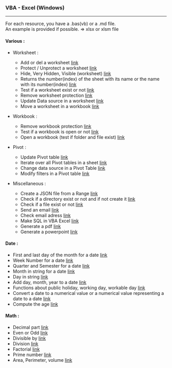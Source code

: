 
### VBA - Excel  (Windows)
---

For each resource, you have a .bas(vb) or a .md file.  
An example is provided if possible. => xlsx or xlsm file  

#### Various :

- Worksheet :

  - Add or del a worksheet [link](https://github.com/NicoDupont/Resources/blob/master/VBA-Excel/Various/add_or_del_worksheet.bas)
  - Protect / Unprotect a worksheet [link](https://github.com/NicoDupont/Resources/blob/master/VBA-Excel/Various/protect_worksheet.bas)
  - Hide, Very Hidden, Visible (worksheet) [link](https://github.com/NicoDupont/Resources/blob/master/VBA-Excel/Various/hide_visible_worksheet.bas)
  - Returns the number(index) of the sheet with its name or the name with its number(index) [link](https://github.com/NicoDupont/Resources/blob/master/VBA-Excel/Various/sheet_index_name.bas)
  - Test if a worksheet exist or not [link](https://github.com/NicoDupont/Resources/blob/master/VBA-Excel/Various/worksheet_exist.bas)
  - Remove worksheet protection [link](https://github.com/NicoDupont/Resources/blob/master/VBA-Excel/Various/remove_sheet_protection.bas)
  - Update Data source in a worksheet [link](https://github.com/NicoDupont/Resources/blob/master/VBA-Excel/Various/update_data.bas)
  - Move a worksheet in a workbook [link](https://github.com/NicoDupont/Resources/blob/master/VBA-Excel/Various/move_worksheet.bas)

- Workbook :

  - Remove workbook protection [link](https://github.com/NicoDupont/Resources/blob/master/VBA-Excel/Various/remove_workbook_protection.bas)
  - Test if a workbook is open or not [link](https://github.com/NicoDupont/Resources/blob/master/VBA-Excel/Various/workbook_is_open.bas)
  - Open a workbook (test if folder and file exist) [link](https://github.com/NicoDupont/Resources/blob/master/VBA-Excel/Various/open_workbook.bas)

- Pivot :

  - Update Pivot table [link](https://github.com/NicoDupont/Resources/blob/master/VBA-Excel/Various/update_pivot.bas)
  - Iterate over all Pivot tables in a sheet [link](https://github.com/NicoDupont/Resources/blob/master/VBA-Excel/Various/iterate_over_pivot.bas)
  - Change data source in a Pivot Table [link](https://github.com/NicoDupont/Resources/blob/master/VBA-Excel/Various/change_data_source.bas)
  - Modify filters in a Pivot table [link](https://github.com/NicoDupont/Resources/blob/master/VBA-Excel/Various/modify_filter_pivot.bas)

- Miscellaneous :
  - Create a JSON file from a Range [link](https://github.com/NicoDupont/Resources/blob/master/VBA-Excel/Various/create_a_json_file.bas)
  - Check if a directory exist or not and if not create it [link](https://github.com/NicoDupont/Resources/blob/master/VBA-Excel/Various/check_directory.bas)
  - Check if a file exist or not [link](https://github.com/NicoDupont/Resources/blob/master/VBA-Excel/Various/check_file.bas)
  - Send an email [link](https://github.com/NicoDupont/Resources/blob/master/VBA-Excel/Various/send_email.bas)
  - Check email adress [link](https://github.com/NicoDupont/Resources/blob/master/VBA-Excel/Various/check_email.bas)
  - Make SQL in VBA Excel [link](https://github.com/NicoDupont/Resources/blob/master/VBA-Excel/Various/sql_example.bas)
  - Generate a pdf [link](https://github.com/NicoDupont/Resources/blob/master/VBA-Excel/Various/make_pdf.bas)
  - Generate a powerpoint [link](https://github.com/NicoDupont/Resources/blob/master/VBA-Excel/Various/make_powerpoint.bas)

#### Date :

- First and last day of the month for a date [link](https://github.com/NicoDupont/Resources/blob/master/VBA-Excel/Date/first_and_last_day_of_the_month.bas)
- Week Number for a date [link](https://github.com/NicoDupont/Resources/blob/master/VBA-Excel/Date/week_number.bas)
- Quarter and Semester for a date [link](https://github.com/NicoDupont/Resources/blob/master/VBA-Excel/Date/quarter_and_semester.bas)
- Month in string for a date [link](https://github.com/NicoDupont/Resources/blob/master/VBA-Excel/Date/month.bas)
- Day in string [link](https://github.com/NicoDupont/Resources/blob/master/VBA-Excel/Date/day.bas)
- Add day, month, year to a date [link](https://github.com/NicoDupont/Resources/blob/master/VBA-Excel/Date/add_day_month_year.bas)
- Functions about public holiday, working day, workable day [link](https://github.com/NicoDupont/Resources/blob/master/VBA-Excel/Date/public_holiday_working_workable_day.bas)
- Convert a date to a numerical value or a numerical value representing a date to a date [link](https://github.com/NicoDupont/Resources/blob/master/VBA-Excel/Date/num_to_date_or_date_to_num.bas)
- Compute the age [link](https://github.com/NicoDupont/Resources/blob/master/VBA-Excel/Date/compute_age.bas)

#### Math :

- Decimal part [link](https://github.com/NicoDupont/Resources/blob/master/VBA-Excel/Math/decimal_part.bas)
- Even or Odd [link](https://github.com/NicoDupont/Resources/blob/master/VBA-Excel/Math/is_even_or_odd.bas)
- Divisible by [link](https://github.com/NicoDupont/Resources/blob/master/VBA-Excel/Math/is_divisible.bas)
- Division [link](https://github.com/NicoDupont/Resources/blob/master/VBA-Excel/Math/division.bas)
- Factorial [link](https://github.com/NicoDupont/Resources/blob/master/VBA-Excel/Math/factorial.bas)
- Prime number [link](https://github.com/NicoDupont/Resources/blob/master/VBA-Excel/Math/is_prime.bas)
- Area, Perimeter, volume [link](https://github.com/NicoDupont/Resources/blob/master/VBA-Excel/Math/geometry.bas)
